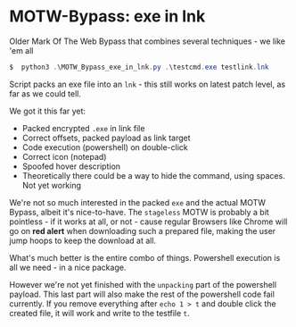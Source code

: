 # MOTW-Bypass: exe in lnk
Older Mark Of The Web Bypass that combines several techniques - we like 'em all

```powershell
$  python3 .\MOTW_Bypass_exe_in_lnk.py .\testcmd.exe testlink.lnk
```

Script packs an exe file into an `lnk` - this still works on latest patch level, as far as we could tell. 

We got it this far yet:
- Packed encrypted `.exe` in link file
- Correct offsets, packed payload as link target
- Code execution (powershell) on double-click
- Correct icon (notepad)
- Spoofed hover description
- Theoretically there could be a way to hide the command, using spaces. Not yet working

We're not so much interested in the packed `exe` and the actual MOTW Bypass, albeit it's nice-to-have. The `stageless` MOTW is probably a bit pointless - if it works at all, or not - cause regular Browsers like Chrome will go on **red alert** when downloading such a prepared file, making the user jump hoops to keep the download at all. 

What's much better is the entire combo of things. Powershell execution is all we need - in a nice package. 

However we're not yet finished with the `unpacking` part of the powershell payload. This last part will also make the rest of the powershell code fail currently. If you remove everything after `echo 1 > t` and double click the created file, it will work and write to the testfile `t`. 
